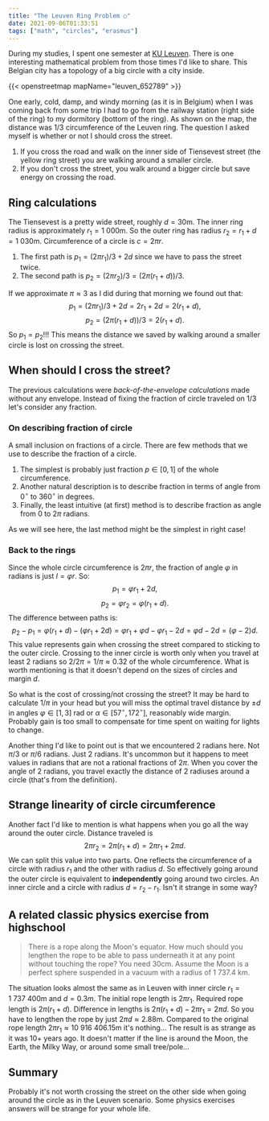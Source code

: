 ```yaml
---
title: "The Leuven Ring Problem ○"
date: 2021-09-06T01:33:51
tags: ["math", "circles", "erasmus"]
---
```


During my studies, I spent one semester at [KU Leuven](https://www.kuleuven.be/english/).
There is one interesting mathematical problem from those times I'd like to share.
This Belgian city has a topology of a big circle with a city inside.

{{< openstreetmap mapName="leuven_652789" >}}

One early, cold, damp, and windy morning (as it is in Belgium) when I was coming back from some trip I had to go from the railway station (right side of the ring) to my dormitory (bottom of the ring).
As shown on the map, the distance was 1/3 circumference of the Leuven ring.
The question I asked myself is whether or not I should cross the street.

1. If you cross the road and walk on the inner side of Tiensevest street (the yellow ring street) you are walking around a smaller circle.
2. If you don't cross the street, you walk around a bigger circle but save energy on crossing the road.

## Ring calculations

The Tiensevest is a pretty wide street, roughly $d = 30$m.
The inner ring radius is approximately $r_1 = 1\ 000$m.
So the outer ring has radius $r_2 = r_1 + d = 1\ 030$m.
Circumference of a circle is $c = 2\pi r$.

1. The first path is $p_1 = (2\pi r_1) / 3 + 2 d$ since we have to pass the street twice.
2. The second path is $p_2 = (2\pi r_2) / 3 = (2\pi (r_1 + d)) / 3$.

If we approximate $\pi \approx 3$ as I did during that morning we found out that:
$$
p_1 = (2\pi r_1) / 3 + 2 d = 2r_1 + 2d =  2 (r_1 + d),
$$
$$
p_2 = (2\pi (r_1 + d)) / 3 = 2 (r_1 + d).
$$
So $p_1 = p_2$!!!
This means the distance we saved by walking around a smaller circle is lost on crossing the street.

## When should I cross the street?

The previous calculations were _back-of-the-envelope calculations_ made without any envelope.
Instead of fixing the fraction of circle traveled on 1/3 let's consider any fraction.

### On describing fraction of circle

A small inclusion on fractions of a circle.
There are few methods that we use to describe the fraction of a circle.

1. The simplest is probably just fraction $p \in [0, 1]$ of the whole circumference.
2. Another natural description is to describe fraction in terms of angle from $0^\circ$ to $360^\circ$ in degrees.
3. Finally, the least intuitive (at first) method is to describe fraction as angle from $0$ to $2\pi$ radians.

As we will see here, the last method might be the simplest in right case!

### Back to the rings

Since the whole circle circumference is $2\pi r$, the fraction of angle $\varphi$ in radians is just $l = \varphi r$.
So:
$$
p_1 = \varphi r_1 + 2d,
$$
$$
p_2 = \varphi r_2 = \varphi (r_1 + d).
$$
The difference between paths is:
$$
p_2 - p_1 = \varphi (r_1 + d) - (\varphi r_1 + 2d) = \varphi r_1 + \varphi d - \varphi r_1 - 2d =  \varphi d - 2d = (\varphi - 2) d.
$$
This value represents gain when crossing the street compared to sticking to the outer circle.
Crossing to the inner circle is worth only when you travel at least 2 radians so $2 / 2\pi = 1/ \pi \approx 0.32$ of the whole circumference.
What is worth mentioning is that it doesn't depend on the sizes of circles and margin $d$.

So what is the cost of crossing/not crossing the street?
It may be hard to calculate $1/\pi$ in your head but you will miss the optimal travel distance by $\pm d$ in angles $\varphi \in [1, 3]$ rad or $\alpha \in [57 ^\circ , 172^\circ]$, reasonably wide margin.
Probably gain is too small to compensate for time spent on waiting for lights to change.

Another thing I'd like to point out is that we encountered 2 radians here.
Not $\pi/3$ or $\pi/6$ radians.
Just 2 radians.
It's uncommon but it happens to meet values in radians that are not a rational fractions of $2\pi$.
When you cover the angle of 2 radians, you travel exactly the distance of 2 radiuses around a circle (that's from the definition).

## Strange linearity of circle circumference

Another fact I'd like to mention is what happens when you go all the way around the outer circle.
Distance traveled is
$$
2 \pi r_2 = 2 \pi (r_1 + d) = 2\pi r_1 + 2\pi d.
$$
We can split this value into two parts.
One reflects the circumference of a circle with radius $r_1$ and the other with radius $d$.
So effectively going around the outer circle is equivalent to **independently** going around two circles.
An inner circle and a circle with radius $d = r_2 - r_1$.
Isn't it strange in some way?

## A related classic physics exercise from highschool

> There is a rope along the Moon's equator. How much should you lengthen the rope to be able to pass underneath it at any point without touching the rope? You need 30cm. Assume the Moon is a perfect sphere suspended in a vacuum with a radius of 1 737.4 km.

The situation looks almost the same as in Leuven with inner circle $r_1 = 1\ 737\ 400$m and $d = 0.3 m$.
The initial rope length is $2\pi r_1$.
Required rope length is $2\pi (r_1 + d)$.
Difference in lengths is $2\pi (r_1 + d) - 2\pi r_1 = 2\pi d$.
So you have to lengthen the rope by just $2\pi d \approx 2.88$m.
Compared to the original rope length $2\pi r_1 \approx 10\ 916\ 406.15$m it's nothing...
The result is as strange as it was 10+ years ago.
It doesn't matter if the line is around the Moon, the Earth, the Milky Way, or around some small tree/pole...

## Summary

Probably it's not worth crossing the street on the other side when going around the circle as in the Leuven scenario.
Some physics exercises answers will be strange for your whole life.
